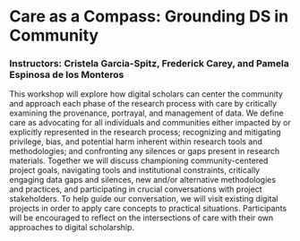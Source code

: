 # Care as a Compass: Grounding DS in Community
### Instructors: Cristela Garcia-Spitz, Frederick Carey, and Pamela Espinosa de los Monteros

This workshop will explore how digital scholars can center the community and approach each phase of the research process with care by critically examining the provenance, portrayal, and management of data. We define care as advocating for all individuals and communities either impacted by or explicitly represented in the research process; recognizing and mitigating privilege, bias, and potential harm inherent within research tools and methodologies; and confronting any silences or gaps present in research materials. Together we will discuss championing community-centered project goals, navigating tools and institutional constraints, critically engaging data gaps and silences, new and/or alternative methodologies and practices, and participating in crucial conversations with project stakeholders. To help guide our conversation, we will visit existing digital projects in order to apply care concepts to practical situations. Participants will be encouraged to reflect on the intersections of care with their own approaches to digital scholarship.
